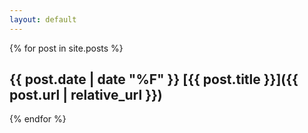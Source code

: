 ```yaml
---
layout: default
---
```


{% for post in site.posts %}
## {{ post.date | date "%F" }} [{{ post.title }}]({{ post.url | relative_url }})

{% endfor %}
